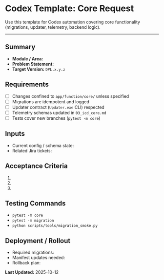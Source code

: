 # Codex Template: Core Request

Use this template for Codex automation covering core functionality (migrations, updater, telemetry, backend logic).

---

## Summary
- **Module / Area:**
- **Problem Statement:**
- **Target Version:** `DPL.x.y.z`

## Requirements
- [ ] Changes confined to `app/function/core/` unless specified
- [ ] Migrations are idempotent and logged
- [ ] Updater contract (`Updater.exe` CLI) respected
- [ ] Telemetry schemas updated in `03_icd_core.md`
- [ ] Tests cover new branches (`pytest -m core`)

## Inputs
- Current config / schema state:
- Related Jira tickets:

## Acceptance Criteria
1. 
2. 
3. 

## Testing Commands
- `pytest -m core`
- `pytest -m migration`
- `python scripts/tools/migration_smoke.py`

## Deployment / Rollout
- Required migrations:
- Manifest updates needed:
- Rollback plan:

**Last Updated:** 2025-10-12
